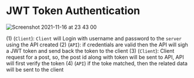 # JWT Token Authentication

![Screenshot 2021-11-16 at 23 43 00](https://user-images.githubusercontent.com/11652564/142041963-cd1b5578-4aeb-44c6-9ae2-230975cccdce.png)

(1) (`Client`): `Client` will Login with username and password to the `server` using the API created
(2) (`API`): if credentials are valid then the API will sigh a JWT token and send back the token to the client
(3) (`Client`): Client request for a post, so, the post id along with token will be sent to API, API will first verify the token
(4) (`API`) if the toke matched, then the related data will be sent to the client
